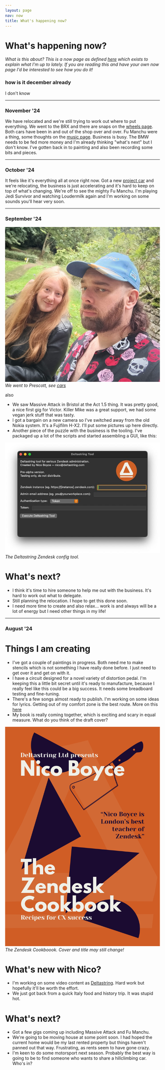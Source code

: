 ```yaml
---
layout: page
nav: now
title: What's happening now?
---
```


# What's happening now?

*What is this about? This is a now page as defined [here](https://nownownow.com/about) which exists to explain what I'm up to lately. If you are reading this and have your own now page I'd be interested to see how you do it!*

### how is it december already

I don't know

***

### November '24

We have relocated and we're still trying to work out where to put everything. We went to the BRX and there are snaps on the [wheels page](/wheels/). Both cars have been in and out of the shop over and over. Fu Manchu were a thing, some thoughts on the [music page](/music). Business is busy. The BMW needs to be fed more money and I'm already thinking "what's next" but I don't know. I've gotten back in to painting and also been recording some bits and pieces.

***

### October '24

It feels like it's everything all at once right now. Got a new [project car](/wheels/) and we're relocating, the business is just accelerating and it's hard to keep on top of what's changing. We're off to see the mighty Fu Manchu. I'm playing Jedi Survivor and watching Loudermilk again and I'm working on some sounds you'll hear very soon.

***

### September '24

![Us, at Prescott](/public/img/us.jpeg)
*We went to Prescott, see [cars](/wheels/)*

also

* We saw Massive Attack in Bristol at the Act 1.5 thing. It was pretty good, a nice first gig for Victor. Killer Mike was a great support, we had some vegan jerk stuff that was tasty.
* I got a bargain on a new camera so I've switched away from the old Nokia system. It's a Fujifilm H-X2. I'll put some pictures up here directly.
* Another piece of the puzzle with the business is the tooling. I've packaged up a lot of the scripts and started assembling a GUI, like this:

![Deltastring Zendesk config tool.](/public/img/ds-tool.jpeg)
*The Deltastring Zendesk config tool.*

# What's next?

* I think it's time to hire someone to help me out with the business. It's hard to work out what to delegate.
* Still planning the relocation. I hope to get this done soon.
* I need more time to create and also relax... work is and always will be a lot of energy but I need other things in my life!

---

### August '24

# Things I am creating

* I've got a couple of paintings in progress. Both need me to make stencils which is not something I have really done before. I just need to get over it and get on with it.
* I have a circuit designed for a novel variety of distortion pedal. I'm keeping this a little bit secret until it's ready to manufacture, because I really feel like this could be a big success. It needs some breadboard testing and fine-tuning.
* There's a few songs almost ready to publish. I'm working on some ideas for lyrics. Getting out of my comfort zone is the best route. More on this [here](/music/)
* My book is really coming together, which is exciting and scary in equal measure. What do you think of the draft cover?

![The Zendesk Cookboook. Cover and title may still change!](/public/img/zendesk-cookbook.png)
*The Zendesk Cookboook. Cover and title may still change!*

# What's new with Nico?

* I'm working on some video content as [Deltastring](https://deltastring.com). Hard work but hopefully it'll be worth the effort.
* We just got back from a quick Italy food and history trip. It was stupid hot.

# What's next?

* Got a few gigs coming up including Massive Attack and Fu Manchu.
* We're going to be moving house at some point soon. I had hoped the current home would be my last rented property but things haven't panned out that way. Frustrating, as rents seem to have gone crazy.
* I'm keen to do some motorsport next season. Probably the best way is going to be to find someone who wants to share a hillclimbing car. Who's in?